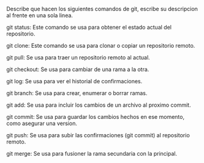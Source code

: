 Describe que hacen los siguientes comandos de git, escribe su descripcion al frente en una sola linea.

git status: Este comando se usa para obtener el estado actual del repositorio.

git clone: Este comando se usa para clonar o copiar un repositorio remoto.

git pull: Se usa para traer un repositorio remoto al actual.

git checkout:  Se usa para cambiar de una rama a la otra.

git log: Se usa para ver el historial de confirmaciones.

git branch: Se usa para crear, enumerar o borrar ramas.

git add: Se usa para incluir los cambios de un archivo al proximo commit.

git commit: Se usa para guardar los cambios hechos en ese momento, como asegurar una version.

git push: Se usa para subir las confirmaciones (git commit) al repositorio remoto.

git merge: Se usa para fusioner la rama secundaria con la principal. 

